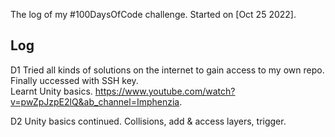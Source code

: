 The log of my #100DaysOfCode challenge. Started on [Oct 25 2022].

## Log

D1 Tried all kinds of solutions on the internet to gain access to my own repo. Finally uccessed with SSH key.  
     Learnt Unity basics. https://www.youtube.com/watch?v=pwZpJzpE2lQ&ab_channel=Imphenzia.  
     
D2 Unity basics continued. Collisions, add & access layers, trigger.  



